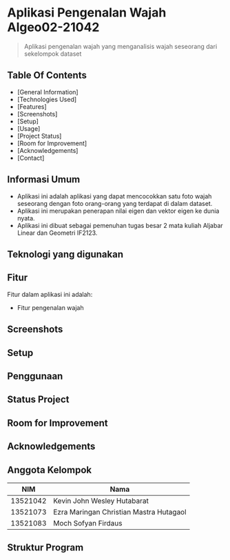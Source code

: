 # Aplikasi Pengenalan Wajah Algeo02-21042

> Aplikasi pengenalan wajah yang menganalisis wajah seseorang dari sekelompok dataset

## Table Of Contents
* [General Information]
* [Technologies Used]
* [Features]
* [Screenshots]
* [Setup]
* [Usage]
* [Project Status]
* [Room for Improvement]
* [Acknowledgements]
* [Contact]

## Informasi Umum
- Aplikasi ini adalah aplikasi yang dapat mencocokkan satu foto wajah seseorang dengan foto orang-orang yang terdapat di dalam dataset.
- Aplikasi ini merupakan penerapan nilai eigen dan vektor eigen ke dunia nyata.
- Aplikasi ini dibuat sebagai pemenuhan tugas besar 2 mata kuliah Aljabar Linear dan Geometri IF2123.

## Teknologi yang digunakan

## Fitur
Fitur dalam aplikasi ini adalah:
- Fitur pengenalan wajah

## Screenshots

## Setup

## Penggunaan

## Status Project

## Room for Improvement

## Acknowledgements

## Anggota Kelompok

| NIM      | Nama                                      |
| -------- | ----------------------------------------- |
| 13521042 | Kevin John Wesley Hutabarat               |
| 13521073 | Ezra Maringan Christian Mastra Hutagaol   |
| 13521083 | Moch Sofyan Firdaus                       |

## Struktur Program






